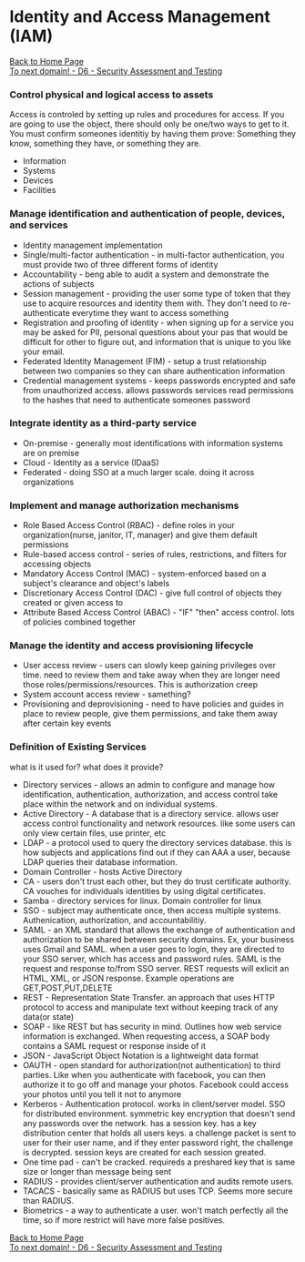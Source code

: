# Identity and Access Management (IAM)

[Back to Home Page](https://github.com/so87/CISSP-Cheat-Sheet-) <br />
[To next domain! - D6 - Security Assessment and Testing](https://github.com/so87/CISSP-Cheat-Sheet-/blob/master/D6%20-%20Security%20Assessment%20and%20Testing.md) <br />

### Control physical and logical access to assets
Access is controled by setting up rules and procedures for access.  If you are going to use the object, there should only be one/two ways to get to it.  You must confirm someones identitiy by having them prove: Something they know, something they have, or something they are.
* Information
* Systems
* Devices
* Facilities

### Manage identification and authentication of people, devices, and services
* Identity management implementation 
* Single/multi-factor authentication - in multi-factor authentication, you must provide two of three different forms of identity
* Accountability - beng able to audit a system and demonstrate the actions of subjects
* Session management - providing the user some type of token that they use to acquire resources and identity them with.  They don't need to re-authenticate everytime they want to access something
* Registration and proofing of identity - when signing up for a service you may be asked for PII, personal questions about your pas that would be difficult for other to figure out, and information that is unique to you like your email.
* Federated Identity Management (FIM) - setup a trust relationship between two companies so they can share authentication information
* Credential management systems - keeps passwords encrypted and safe from unauthorized access.  allows passwords services read permissions to the hashes that need to authenticate someones password

### Integrate identity as a third-party service
* On-premise - generally most identifications with information systems are on premise
* Cloud - Identity as a service (IDaaS)
* Federated - doing SSO at a much larger scale. doing it across organizations

### Implement and manage authorization mechanisms
* Role Based Access Control (RBAC) - define roles in your organization(nurse, janitor, IT, manager) and give them default permissions
* Rule-based access control - series of rules, restrictions, and filters for accessing objects
* Mandatory Access Control (MAC) - system-enforced based on a subject's clearance and object's labels
* Discretionary Access Control (DAC) - give full control of objects they created or given access to
* Attribute Based Access Control (ABAC) - "IF" "then" access control.  lots of policies combined together

### Manage the identity and access provisioning lifecycle
* User access review - users can slowly keep gaining privileges over time. need to review them and take away when they are longer need those roles/permissions/resources.  This is authorization creep
* System account access review - samething?
* Provisioning and deprovisioning - need to have policies and guides in place to review people, give them permissions, and take them away after certain key events

### Definition of Existing Services
what is it used for? what does it provide?
* Directory services - allows an admin to configure and manage how identification, authentication, authorization, and access control take place within the network and on individual systems.
* Active Directory - A database that is a directory service.  allows user access control functionality and network resources. like some users can only view certain files, use printer, etc
* LDAP - a protocol used to query the directory services database.  this is how subjects and applications find out if they can AAA a user, because LDAP queries their database information.
* Domain Controller - hosts Active Directory
* CA - users don't trust each other, but they do trust certificate authority.  CA vouches for individuals identities by using digital certificates.
* Samba - directory services for linux. Domain controller for linux  
* SSO - subject may authenticate once, then access multiple systems.  Authenication, authorization, and accountabilitiy.
* SAML - an XML standard that allows the exchange of authentication and authorization to be shared between security domains.  Ex, your business uses Gmail and SAML. when a user goes to login, they are directed to your SSO server, which has access and password rules.  SAML is the request and response to/from SSO server.  REST requests will exlicit an HTML, XML, or JSON response.  Example operations are GET,POST,PUT,DELETE
* REST - Representation State Transfer.  an approach that uses HTTP protocol to access and manipulate text without keeping track of any data(or state)
* SOAP - like REST but has security in mind.  Outlines how web service information is exchanged.  When requesting access, a SOAP body contains a SAML request or response inside of it
* JSON - JavaScript Object Notation is a lightweight data format
* OAUTH - open standard for authorization(not authentication) to third parties.  Like when you authenticate with facebook, you can then authorize it to go off and manage your photos. Facebook could access your photos until you tell it not to anymore
* Kerberos - Authentication protocol.  works in client/server model. SSO for distributed environment. symmetric key encryption that doesn't send any passwords over the network.  has a session key.  has a key distribution center that holds all users keys.  a challenge packet is sent to user for their user name, and if they enter password right, the challenge is decrypted.  session keys are created for each session greated.
* One time pad - can't be cracked. requireds a preshared key that is same size or longer than message being sent
* RADIUS - provides client/server authentication and audits remote users.
* TACACS - basically same as RADIUS but uses TCP.  Seems more secure than RADIUS.
* Biometrics - a way to authenticate a user. won't match perfectly all the time, so if more restrict will have more false positives.


[Back to Home Page](https://github.com/so87/CISSP-Cheat-Sheet-) <br />
[To next domain! - D6 - Security Assessment and Testing](https://github.com/so87/CISSP-Cheat-Sheet-/blob/master/D6%20-%20Security%20Assessment%20and%20Testing.md) <br />
